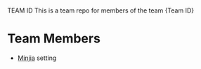 #
TEAM ID
This is a team repo for members of the team {Team ID}

# Team Members
* [Minjia](members/Minjia.md)
setting
